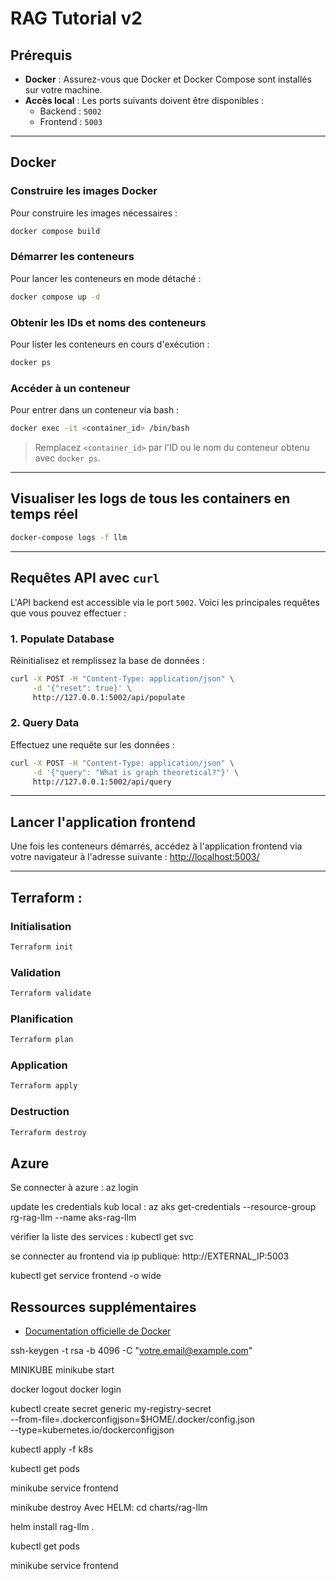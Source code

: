 # RAG Tutorial v2

## Prérequis

- **Docker** : Assurez-vous que Docker et Docker Compose sont installés sur votre machine.
- **Accès local** : Les ports suivants doivent être disponibles :
  - Backend : `5002`
  - Frontend : `5003`

---

## Docker

### Construire les images Docker
Pour construire les images nécessaires :
```bash
docker compose build
```

### Démarrer les conteneurs
Pour lancer les conteneurs en mode détaché :
```bash
docker compose up -d
```

### Obtenir les IDs et noms des conteneurs
Pour lister les conteneurs en cours d'exécution :
```bash
docker ps
```

### Accéder à un conteneur
Pour entrer dans un conteneur via bash :
```bash
docker exec -it <container_id> /bin/bash
```
> Remplacez `<container_id>` par l'ID ou le nom du conteneur obtenu avec `docker ps`.

---

## Visualiser les logs de tous les containers en temps réel

```bash
docker-compose logs -f llm
```

---

## Requêtes API avec `curl`

L'API backend est accessible via le port `5002`. Voici les principales requêtes que vous pouvez effectuer :

### 1. **Populate Database**
Réinitialisez et remplissez la base de données :
```bash
curl -X POST -H "Content-Type: application/json" \
     -d '{"reset": true}' \
     http://127.0.0.1:5002/api/populate
```

### 2. **Query Data**
Effectuez une requête sur les données :
```bash
curl -X POST -H "Content-Type: application/json" \
     -d '{"query": "What is graph theoretical?"}' \
     http://127.0.0.1:5002/api/query
```

---

## Lancer l'application frontend

Une fois les conteneurs démarrés, accédez à l'application frontend via votre navigateur à l'adresse suivante :
[http://localhost:5003/](http://localhost:5003/)

---

## Terraform : 

### Initialisation
```bash
Terraform init
```

### Validation
```bash
Terraform validate
```

### Planification 
```bash 
Terraform plan
```

### Application

```bash
Terraform apply
```

### Destruction 

```bash
Terraform destroy
```

## Azure 
Se connecter à azure :
az login

update les credentials kub local :
az aks get-credentials --resource-group rg-rag-llm --name aks-rag-llm

vérifier la liste des services :
kubectl get svc

se connecter au frontend via ip publique:
http://EXTERNAL_IP:5003

kubectl get service frontend -o wide

## Ressources supplémentaires

- [Documentation officielle de Docker](https://docs.docker.com/)

ssh-keygen -t rsa -b 4096 -C "votre.email@example.com"

MINIKUBE 
minikube start 

docker logout
docker login

kubectl create secret generic my-registry-secret \
    --from-file=.dockerconfigjson=$HOME/.docker/config.json \
    --type=kubernetes.io/dockerconfigjson

kubectl apply -f k8s

kubectl get pods

minikube service frontend

minikube destroy
Avec HELM:
cd charts/rag-llm

helm install rag-llm .

kubectl get pods

minikube service frontend 
